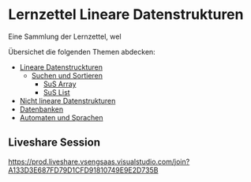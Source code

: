 # Lernzettel Lineare Datenstrukturen
Eine Sammlung der Lernzettel, wel

Übersichet die folgenden Themen abdecken:

 - [Lineare Datenstruckturen](./Lineare%20Datenstrukturen.md)
   - [Suchen und Sortieren](./sus/README.md)
     - [SuS Array](./sus/SuS%20Array.md)
     - [SuS List](./sus/SuS%20List.md)
 - [Nicht lineare Datenstrukturen](./Nicht%20lineare%20Datenstrukturen.md)
 - [Datenbanken](./Datenbanken.md)
 - [Automaten und Sprachen](./Automaten%20und%20Sprachen.md)

## Liveshare Session

https://prod.liveshare.vsengsaas.visualstudio.com/join?A133D3E687FD79D1CFD91810749E9E2D735B

